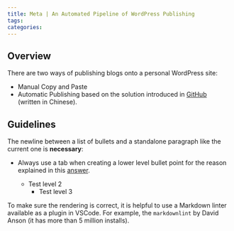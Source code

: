 ```yaml
---
title: Meta | An Automated Pipeline of WordPress Publishing
tags: 
categories:
---
```


## Overview

There are two ways of publishing blogs onto a personal WordPress site:

- Manual Copy and Paste
- Automatic Publishing based on the solution introduced in [GitHub](https://github.com/zhaoolee/WordPressXMLRPCTools) (written in Chinese).

## Guidelines

The newline between a list of bullets and a standalone paragraph like the current one is **necessary**:

- Always use a tab when creating a lower level bullet point for the reason explained in this [answer](https://stackoverflow.com/a/70791200/7784797).
  
  - Test level 2
    - Test level 3

To make sure the rendering is correct, it is helpful to use a Markdown linter available as a plugin in VSCode. For example, the `markdownlint` by David Anson (it has more than 5 million installs).
